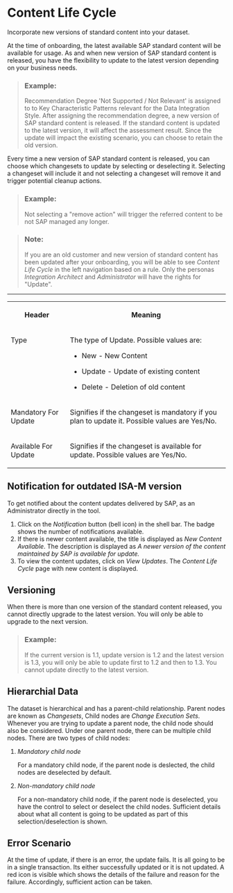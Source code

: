 <!-- loio06581f4409814723823ed4bb03218fa3 -->

# Content Life Cycle

Incorporate new versions of standard content into your dataset.

At the time of onboarding, the latest available SAP standard content will be available for usage. As and when new version of SAP standard content is released, you have the flexibility to update to the latest version depending on your business needs.

> ### Example:  
> Recommendation Degree 'Not Supported / Not Relevant' is assigned to to Key Characteristic Patterns relevant for the Data Integration Style. After assigning the recommendation degree, a new version of SAP standard content is released. If the standard content is updated to the latest version, it will affect the assessment result. Since the update will impact the existing scenario, you can choose to retain the old version.

Every time a new version of SAP standard content is released, you can choose which changesets to update by selecting or deselecting it. Selecting a changeset will include it and not selecting a changeset will remove it and trigger potential cleanup actions.

> ### Example:  
> Not selecting a "remove action" will trigger the referred content to be not SAP managed any longer.

> ### Note:  
> If you are an old customer and new version of standard content has been updated after your onboarding, you will be able to see *Content Life Cycle* in the left navigation based on a rule. Only the personas *Integration Architect* and *Administrator* will have the rights for "Update".

****


<table>
<tr>
<th valign="top">

Header



</th>
<th valign="top">

Meaning



</th>
</tr>
<tr>
<td valign="top">

Type



</td>
<td valign="top">

The type of Update. Possible values are:

-   New - New Content

-   Update - Update of existing content

-   Delete - Deletion of old content




</td>
</tr>
<tr>
<td valign="top">

Mandatory For Update



</td>
<td valign="top">

Signifies if the changeset is mandatory if you plan to update it. Possible values are Yes/No.



</td>
</tr>
<tr>
<td valign="top">

Available For Update



</td>
<td valign="top">

Signifies if the changeset is available for update. Possible values are Yes/No.



</td>
</tr>
</table>



<a name="loio06581f4409814723823ed4bb03218fa3__section_xnt_kqk_lyb"/>

## Notification for outdated ISA-M version

To get notified about the content updates delivered by SAP, as an Administrator directly in the tool.

1.  Click on the *Notification* button \(bell icon\) in the shell bar. The badge shows the number of notifications available.
2.  If there is newer content available, the title is displayed as *New Content Available*. The description is displayed as *A newer version of the content maintained by SAP is available for update.*
3.  To view the content updates, click on *View Updates*. The *Content Life Cycle* page with new content is displayed.



<a name="loio06581f4409814723823ed4bb03218fa3__section_ikd_bck_lwb"/>

## Versioning

When there is more than one version of the standard content released, you cannot directly upgrade to the latest version. You will only be able to upgrade to the next version.

> ### Example:  
> If the current version is 1.1, update version is 1.2 and the latest version is 1.3, you will only be able to update first to 1.2 and then to 1.3. You cannot update directly to the latest version.



<a name="loio06581f4409814723823ed4bb03218fa3__section_kpl_xdk_lwb"/>

## Hierarchial Data

The dataset is hierarchical and has a parent-child relationship. Parent nodes are known as *Changesets*, Child nodes are *Change Execution Sets*. Whenever you are trying to update a parent node, the child node should also be considered. Under one parent node, there can be multiple child nodes. There are two types of child nodes:

1.  *Mandatory child node*

    For a mandatory child node, if the parent node is deslected, the child nodes are deselected by default.

2.  *Non-mandatory child node*

    For a non-mandatory child node, if the parent node is deselected, you have the control to select or deselect the child nodes. Sufficient details about what all content is going to be updated as part of this selection/deselection is shown.




<a name="loio06581f4409814723823ed4bb03218fa3__section_dnb_rfk_lwb"/>

## Error Scenario

At the time of update, if there is an error, the update fails. It is all going to be in a single transaction. Its either successfully updated or it is not updated. A red icon is visible which shows the details of the failure and reason for the failure. Accordingly, sufficient action can be taken.

